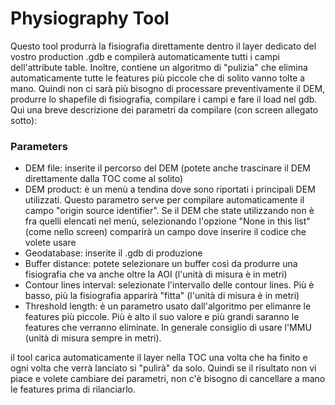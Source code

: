 # Physiography Tool

Questo tool produrrà la fisiografia direttamente dentro il layer dedicato del vostro production .gdb e compilerà automaticamente tutti i campi dell'attribute table. Inoltre, contiene un algoritmo di "pulizia" che elimina automaticamente tutte le features più piccole che di solito vanno tolte a mano. Quindi non ci sarà più bisogno di processare preventivamente il DEM, produrre lo shapefile di fisiografia, compilare i campi e fare il load nel gdb.
Qui una breve descrizione dei parametri da compilare (con screen allegato sotto):

### Parameters

- DEM file: inserite il percorso del DEM (potete anche trascinare il DEM direttamente dalla TOC come al solito)
- DEM product: è un menù a tendina dove sono riportati i principali DEM utilizzati. Questo parametro serve per compilare automaticamente il campo "origin source identifier". Se il DEM che state utilizzando non è fra quelli elencati nel menù, selezionando l'opzione "None in this list" (come nello screen) comparirà un campo dove inserire il codice che volete usare
- Geodatabase: inserite il .gdb di produzione
- Buffer distance: potete selezionare un buffer così da produrre una fisiografia che va anche oltre la AOI (l'unità di misura è in metri)
- Contour lines interval: selezionate l'intervallo delle contour lines. Più è basso, più la fisiografia apparirà "fitta" (l'unità di misura è in metri)
- Threshold length: è un parametro usato dall'algoritmo per elimanre le features più piccole. Più è alto il suo valore e più grandi saranno le features che verranno eliminate. In generale consiglio di usare l'MMU (unità di misura sempre in metri).

il tool carica automaticamente il layer nella TOC una volta che ha finito e ogni volta che verrà lanciato si "pulirà" da solo. Quindi se il risultato non vi piace e volete cambiare dei parametri, non c'è bisogno di cancellare a mano le features prima di rilanciarlo.
